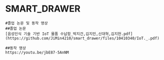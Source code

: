 # SMART_DRAWER
````````````````````````````````````````````````````````````````````````````````````````````````````````````
#졸업 논문 및 동작 영상
##졸업 논문
[음성인식 기술 기반 IoT 물품 수납함_박지건,김지민,신대혁,김지헌.pdf](https://github.com/JiMin4210/smart_drawer/files/10410340/IoT._.pdf)

##동작 영상
https://youtu.be/jbE87-5AnNM
````````````````````````````````````````````````````````````````````````````````````````````````````````````
